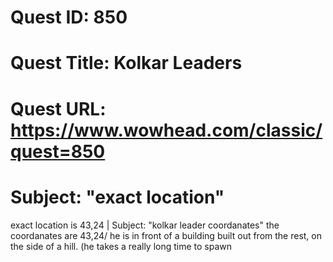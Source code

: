 # Quest ID: 850
# Quest Title: Kolkar Leaders
# Quest URL: https://www.wowhead.com/classic/quest=850
# Subject: "exact location"
exact location is 43,24 | Subject: "kolkar leader coordanates"
the coordanates are 43,24/ he is in front of a building built out from the rest, on the side of a hill. (he takes a really long time to spawn